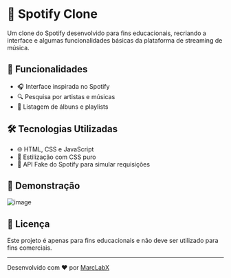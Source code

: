# 🎵 Spotify Clone

Um clone do Spotify desenvolvido para fins educacionais, recriando a interface e algumas funcionalidades básicas da plataforma de streaming de música.

## 🚀 Funcionalidades
- 🎧 Interface inspirada no Spotify
- 🔍 Pesquisa por artistas e músicas
- 📜 Listagem de álbuns e playlists

## 🛠️ Tecnologias Utilizadas
- 🌐 HTML, CSS e JavaScript
- 🎨 Estilização com CSS puro
- 🎵 API Fake do Spotify para simular requisições

## 📸 Demonstração
![image](https://github.com/user-attachments/assets/da9ab30a-8ada-44ba-b6c9-20b1120f8fab)

## 📄 Licença
Este projeto é apenas para fins educacionais e não deve ser utilizado para fins comerciais.

---
Desenvolvido com ❤️ por [MarcLabX](https://github.com/MarcLabX)
